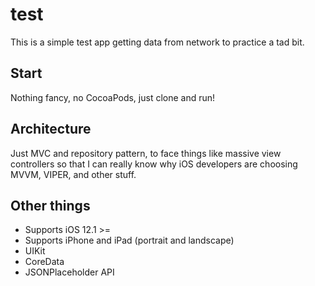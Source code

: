 # test

This is a simple test app getting data from network to practice a tad bit.

## Start

Nothing fancy, no CocoaPods, just clone and run!

## Architecture

Just MVC and repository pattern, to face things like massive view controllers so that I can really know why iOS developers are choosing MVVM, VIPER, and other stuff.

## Other things

- Supports iOS 12.1 >=
- Supports iPhone and iPad (portrait and landscape)
- UIKit
- CoreData
- JSONPlaceholder API

